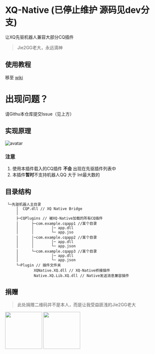# XQ-Native (已停止维护 源码见dev分支)
让XQ先驱机器人兼容大部分CQ插件
> Jie2GG老大，永远滴神

## 使用教程
移至 [wiki](https://github.com/heerheer/XQ-Native/wiki)

# 出现问题？
请Githu本仓库提交Issue（见上方）

## 实现原理
![avatar](https://s1.ax1x.com/2020/08/07/aW3f8s.png)

### 注意
1. 使用本插件载入的CQ插件 **不会** 出现在先驱插件列表中
2. 本插件**暂时**不支持机器人QQ 大于 Int最大数的


## 目录结构

```
 └─先驱机器人主目录
     │  CQP.dll // XQ Native Bridge
     │
     ├─CQPlugins // 被XQ-Native加载的所有CQ插件
     │      ├─com.example.cqapp1 //某个目录
     │      │        │─ app.dll
     │      │        └─ app.jso
     │      │─com.example.cqapp2 //某个目录
     │      │        │─ app.dll
     │      │        └─ app.json
     │      └─com.example.cqapp3 //某个目录
     │               │─ app.dll
     │               └─ app.json
     └─Plugin // 插件文件夹
             XQNative.XQ.dll // XQ-Native桥接插件
             Native.XQ.Lib.XQ.dll // Native发送消息兼容插件
```

## 捐赠
> 此处捐赠二维码并不是本人，而是让我受益匪浅的Jie2GG老大
<img src="https://camo.githubusercontent.com/1d7bc1dd353cded28f993fd208e8347786c4be38/68747470733a2f2f6a69653267672e6769746875622e696f2f496d6167652f5765436861742e706e67" width="120">
<img src="https://camo.githubusercontent.com/9d1998e384f4f5a0e494271d639a4beb1c9823d9/68747470733a2f2f6a69653267672e6769746875622e696f2f496d6167652f416c69506c61792e706e67" width="120">
